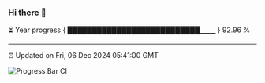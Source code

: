 ### Hi there 👋

⏳ Year progress { ███████████████████████████▁▁▁ } 92.96 %

---

⏰ Updated on Fri, 06 Dec 2024 05:41:00 GMT

![Progress Bar CI](https://github.com/IshwaranRudhara/GIT-ACTION/workflows/Progress%20Bar%20CI/badge.svg)
